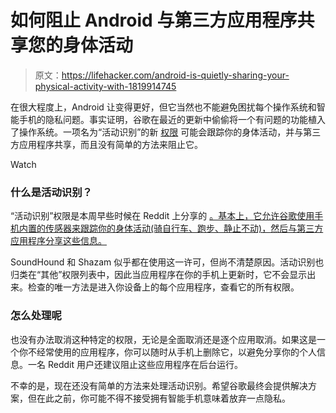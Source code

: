# 如何阻止 Android 与第三方应用程序共享您的身体活动

> 原文：<https://lifehacker.com/android-is-quietly-sharing-your-physical-activity-with-1819914745>

在很大程度上，Android 让变得更好，但它当然也不能避免困扰每个操作系统和智能手机的隐私问题。事实证明，谷歌在最近的更新中偷偷将一个有问题的功能植入了操作系统。一项名为“活动识别”的新 [权限](https://lifehacker.com/why-does-this-android-app-need-so-many-permissions-5991099) 可能会跟踪你的身体活动，并与第三方应用程序共享，而且没有简单的方法来阻止它。

Watch

### 什么是活动识别？

“活动识别”权限是本周早些时候在 Reddit 上分享的 [。基本上，它允许谷歌使用手机内置的传感器来跟踪你的身体活动(骑自行车、跑步、静止不动)，然后与第三方应用程序分享这些信息。](https://www.reddit.com/r/privacy/comments/780xld/android_shazam_soundhound_google_track_your/?st=j99yu8kc&sh=f3bc6480) 

SoundHound 和 Shazam 似乎都在使用这一许可，但尚不清楚原因。活动识别也归类在“其他”权限列表中，因此当应用程序在你的手机上更新时，它不会显示出来。检查的唯一方法是进入你设备上的每个应用程序，查看它的所有权限。

### 怎么处理呢

也没有办法取消这种特定的权限，无论是全面取消还是逐个应用取消。如果这是一个你不经常使用的应用程序，你可以随时从手机上删除它，以避免分享你的个人信息。一名 Reddit 用户还建议阻止这些应用程序在后台运行。

不幸的是，现在还没有简单的方法来处理活动识别。希望谷歌最终会提供解决方案，但在此之前，你可能不得不接受拥有智能手机意味着放弃一点隐私。